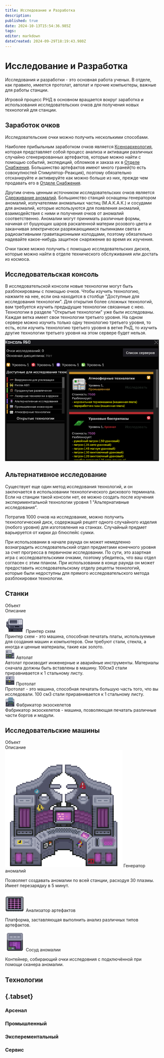 ```yaml
---
title: Исследование и Разработка
description: 
published: true
date: 2024-10-13T15:54:36.985Z
tags: 
editor: markdown
dateCreated: 2024-09-29T18:19:43.980Z
---
```


<h1>Исследование и Разработка</h1>

<p>Исследования и разработки - это основная работа ученых. В отделе, как правило, имеется протолат, автолат и прочие компьютеры, важные для работы станции.</p>
<p>Игровой процесс РНД в основном вращается вокруг заработка и использования исследовательских очков для получения новых технологий для станции.</p>

<h2>Заработок очков</h2>

<p>Исследовательские очки можно получить несколькими способами.</p>
<p>Наиболее прибыльным заработком очков является <a href="/guides/xenoarcheology">Ксеноархеология</a>, которая представляет собой процесс анализа и активации различных случайно сгенерированных артефактов, которые можно найти с помощью событий, экспедиций, обломков и заказа их в <a href="/guides/listofproducts">Отделе Снабжения</a>. Большинство артефактов имеют много граней(то есть совокупностей Стимулятор-Реакция), поэтому обязательно отсканируйте и активируйте как можно больше из них, прежде чем продавать его в <a href="/guides/listofproducts">Отделе Снабжения</a>.</p>
<p>Другим очень ценным источником исследовательских очков является <a href="/guides/anomalousresearch">Сдерживание аномалий</a>. Большинство станций оснащены генератором аномалий, излучателями аномальных частиц (М.А.К.А.К.) и сосудами для аномалий, которые используются для появления аномалий, взаимодействия с ними и получения очков от аномалий соответственно. Аномалии могут принимать различные формы, начиная от бушующих шаров раскаленной материи розового цвета и заканчивая электрически разряжающимися пылинками света и радиоактивными гравитационными колодцами, поэтому обязательно надевайте какое-нибудь защитное снаряжение во время их изучения.</p>
<p>Очки также можно получить с помощью исследовательских дисков, которые можно найти в отделе технического обслуживания или достать из космоса.</p>


<h2>Исследовательская консоль</h2>

<p>В исследовательской консоли новые технологии могут быть разблокированы с помощью очков. Чтобы изучить технологию, нажмите на нее, если она находится в столбце "Доступные для исследования технологии". Для открытия более сложных технологий, вам требуется изучить предыдущие технологии связанные с нею. Технологии в разделе "Открытые технологии" уже были исследованы. Каждая ветка имеет свои технологии третьего уровня. На одном сервере можно изучить только одну технологию третьего уровня, то есть, если изучить технологию третьего уровня в ветке РнД, то изучить другие технологии третьего уровня на этом сервере будет нельзя.</p>

<div class=imgBox>
  <img src="/guides/science/researchanddevelopment/rndconsole.png"/>
</div>

<h2>Альтернативное исследование</h2>

<p>Существует еще один метод исследования технологий, и он заключается в использовании технологического дискового терминала. Если на станции такой консоли нет, ее можно создать после изучения экспериментальной технологии уровня 1 "Альтернативные исследования".</p>
<p>Потратив 1000 очков на исследование, можно получить технологический диск, содержащий рецепт одного случайного изделия (любого уровня) для изготовления на станках. Случайный предмет варьируется от кирки до блюспейс сумки.</p>
<p>При использовании в начале раунда он может немедленно вознаградить исследовательский отдел предметами конечного уровня за счет прогресса в первичном исследовании. По сути, это азартная игра с исследовательскими очками, поэтому убедитесь, что ваш отдел согласен с этим планом. При использовании в конце раунда он может предоставить исследовательскому отделу рецепты технологий, которые были недоступны для прямого исследовательского метода разблокировки технологии.</p>

<h2>Станки</h2>

<div class="table-with-II-columns rnd">
  <div class="table-title">Объект</div>
  <div class="table-title">Описание</div>
  <div class="table-item button">
    <img src="/guides/science/researchanddevelopment/plata_printer.png" class="timage">
    Принтер схем
  </div>
  <div class="table-item">
    Принтер схем - это машина, способная печатать платы, используемые для создания машин и компьютеров. Они требуют
    стали, стекла, а иногда и ценные материалы, такие как золото.
  </div>
  <!--  -->
  <div class="table-item button">
    <img src="/guides/science/researchanddevelopment/autolathe.png" class="timage">
    Автолат
  </div>
  <div class="table-item">
    Автолат производит инженерные и аварийные инструменты. Материалы сначала должны быть вставлены в машину. 100см3
    стали приравнивается к 1 стальному листу.
  </div>
  <!--  -->
  <div class="table-item button">
    <img src="/guides/science/researchanddevelopment/protolathe.png" class="timage">
    Протолат
  </div>
  <div class="table-item">
    Протолат - это машина, способная печатать большую часть того, что вы исследовали. 100 см3 стали приравнивается к
    1 стальному листу.
  </div>
  <!--  -->
  <div class="table-item button">
    <img src="/guides/science/researchanddevelopment/exofab.png" class="timage">
    Фабрикатор экзоскелетов
  </div>
  <div class="table-item">
    Фабрикатор экзоскелетов - машина, позволяющая печатать различные части боргов и модули.
  </div>
</div>

<h2>Исследовательские машины</h2>

<div class="table-with-II-columns rnd">
  <div class="table-title">Объект</div>
  <div class="table-title">Описание</div>
  <!--  -->
  <div class="table-item button">
    <img src="/guides/science/researchanddevelopment/anomaly_generator.png" class="q123">
    Генератор аномалий
  </div>
  <div class="table-item">
    <p>Позволяет создавать аномалии по всей станции, расходуя 30 плазмы. Имеет перезарядку в 5 минут.</p>
  </div>
  <!--  -->
  <div class="table-item button">
    <img src="/guides/science/researchanddevelopment/analiser-persik.png">
    Анализатор артефактов
  </div>
  <div class="table-item">
    <p>Платформа, заставляющая выполнить анализ различных типов артефактов. </p>
  </div>
  <!--  -->
  <div class="table-item button">
    <img src="/guides/science/researchanddevelopment/anomalybaank_persi.png" style="width: 64px">
    Сосуд аномалии
  </div>
  <div class="table-item">
    <p>Контейнер, собирающий очки исследовния с подключённой при помощи сканера аномалии.</p>
  </div>
</div>





<h2>Технологии</h2>

## {.tabset}

### Арсенал

<div class=wrapper id=arsenal></div>

### Промышленный

<div class=wrapper id=industrial></div>

### Эксперементальный

<div class=wrapper id=experimental></div>

### Сервис 

<div class=wrapper id=civilianservices></div>
